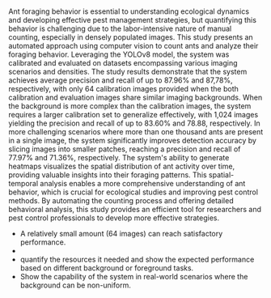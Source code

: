 # 
Ant foraging behavior is essential to understanding ecological dynamics and developing effective pest management strategies, but quantifying this behavior is challenging due to the labor-intensive nature of manual counting, especially in densely populated images. This study presents an automated approach using computer vision to count ants and analyze their foraging behavior. Leveraging the YOLOv8 model, the system was calibrated and evaluated on datasets encompassing various imaging scenarios and densities. The study results demonstrate that the system achieves average precision and recall of up to 87.96% and 87,78%, respectively, with only 64 calibration images provided when the both calibration and evaluation images share similar imaging backgrounds. When the background is more complex than the calibration images, the system requires a larger calibration set to generalize effectively, with 1,024 images yielding the precision and recall of up to 83.60% and 78.88, respectively. In more challenging scenarios where more than one thousand ants are present in a single image, the system significantly improves detection accuracy by slicing images into smaller patches, reaching a precision and recall of 77.97% and 71.36%, respectively. The system's ability to generate heatmaps visualizes the spatial distribution of ant activity over time, providing valuable insights into their foraging patterns. This spatial-temporal analysis enables a more comprehensive understanding of ant behavior, which is crucial for ecological studies and improving pest control methods. By automating the counting process and offering detailed behavioral analysis, this study provides an efficient tool for researchers and pest control professionals to develop more effective strategies.

- A relatively small amount (64 images) can reach satisfactory performance.
- 
- quantify the resources it needed and show the expected performance based on different background or foreground tasks.
- Show the capability of the system in real-world scenarios where the background can be non-uniform.